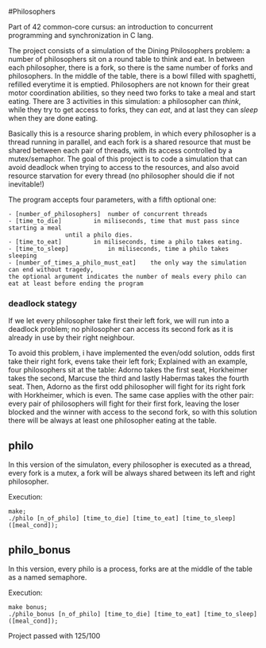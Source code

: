 #Philosophers

Part of 42 common-core cursus: an introduction to concurrent programming and synchronization in C lang.

The project consists of a simulation of the Dining Philosophers problem: a number of philosophers
sit on a round table to think and eat. In between each philosopher, there is a fork, so there
is the same number of forks and philosophers. In the middle of the table, there is a bowl
filled with spaghetti, refilled everytime it is emptied. Philosophers are not known for their 
great motor coordination abilities, so they need two forks to take a meal and start eating.
There are 3 activities in this simulation: a philosopher can *think*, while they try to get
access to forks, they can *eat*, and at last they can *sleep* when they are done eating.

Basically this is a resource sharing problem, in which every philosopher is a thread running
in parallel, and each fork is a shared resource that must be shared between each pair of threads, 
with its access controlled by a mutex/semaphor.
The goal of this project is to code a simulation that can avoid deadlock when trying to access
to the resources, and also avoid resource starvation for every thread (no philosopher should
die if not inevitable!)

The program accepts four parameters, with a fifth optional one:
```
- [number_of_philosophers]	number of concurrent threads
- [time_to_die]			in miliseconds, time that must pass since starting a meal
				until a philo dies.
- [time_to_eat]			in miliseconds, time a philo takes eating.
- [time_to_sleep]			in miliseconds, time a philo takes sleeping
- [number_of_times_a_philo_must_eat]	the only way the simulation can end without tragedy,
the optional argument indicates the number of meals every philo can eat at least before ending the program
```

### deadlock stategy

If we let every philosopher take first their left fork, we will run into a deadlock problem; no
philosopher can access its second fork as it is already in use by their right neighbour.

To avoid this problem, i have implemented the even/odd solution, odds first take their right fork,
evens take their left fork; 
Explained with an example, four philosophers sit at the table: Adorno takes the first seat, Horkheimer takes the second, Marcuse the third and lastly Habermas takes the fourth seat. Then, Adorno as the first odd philosopher will fight for its right fork with Horkheimer, which is even. The same case applies with the other pair: every pair of philosophers will fight for their first fork, leaving the loser blocked and the winner with access to the second fork, so with this solution there will be always at least one philosopher eating at the table.

## philo

In this version of the simulaton, every philosopher is executed as a thread, every fork is a mutex, a fork will be always shared between its left and right philosopher.

Execution:
```
make; 
./philo [n_of_philo] [time_to_die] [time_to_eat] [time_to_sleep] ([meal_cond]);
```
## philo_bonus

In this version, every philo is a process, forks are at the middle of the table as a named semaphore.

Execution:
```
make bonus;
./philo_bonus [n_of_philo] [time_to_die] [time_to_eat] [time_to_sleep] ([meal_cond]);
```
Project passed with 125/100
